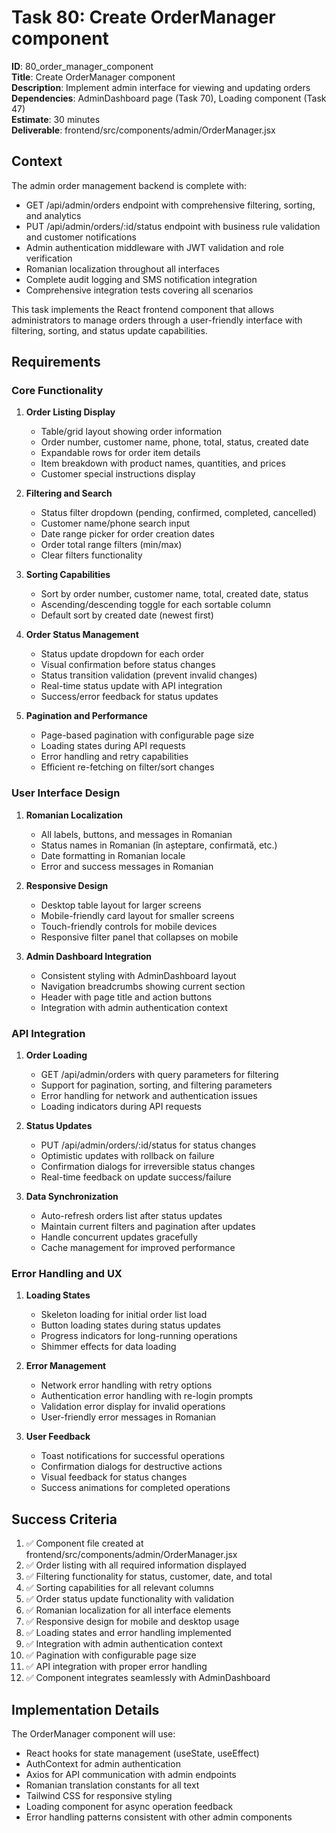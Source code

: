 # Task 80: Create OrderManager component

**ID**: 80_order_manager_component  
**Title**: Create OrderManager component  
**Description**: Implement admin interface for viewing and updating orders  
**Dependencies**: AdminDashboard page (Task 70), Loading component (Task 47)  
**Estimate**: 30 minutes  
**Deliverable**: frontend/src/components/admin/OrderManager.jsx

## Context

The admin order management backend is complete with:
- GET /api/admin/orders endpoint with comprehensive filtering, sorting, and analytics
- PUT /api/admin/orders/:id/status endpoint with business rule validation and customer notifications
- Admin authentication middleware with JWT validation and role verification
- Romanian localization throughout all interfaces
- Complete audit logging and SMS notification integration
- Comprehensive integration tests covering all scenarios

This task implements the React frontend component that allows administrators to manage orders through a user-friendly interface with filtering, sorting, and status update capabilities.

## Requirements

### Core Functionality

1. **Order Listing Display**
   - Table/grid layout showing order information
   - Order number, customer name, phone, total, status, created date
   - Expandable rows for order item details
   - Item breakdown with product names, quantities, and prices
   - Customer special instructions display

2. **Filtering and Search**
   - Status filter dropdown (pending, confirmed, completed, cancelled)
   - Customer name/phone search input
   - Date range picker for order creation dates
   - Order total range filters (min/max)
   - Clear filters functionality

3. **Sorting Capabilities**
   - Sort by order number, customer name, total, created date, status
   - Ascending/descending toggle for each sortable column
   - Default sort by created date (newest first)

4. **Order Status Management**
   - Status update dropdown for each order
   - Visual confirmation before status changes
   - Status transition validation (prevent invalid changes)
   - Real-time status update with API integration
   - Success/error feedback for status updates

5. **Pagination and Performance**
   - Page-based pagination with configurable page size
   - Loading states during API requests
   - Error handling and retry capabilities
   - Efficient re-fetching on filter/sort changes

### User Interface Design

1. **Romanian Localization**
   - All labels, buttons, and messages in Romanian
   - Status names in Romanian (în așteptare, confirmată, etc.)
   - Date formatting in Romanian locale
   - Error and success messages in Romanian

2. **Responsive Design**
   - Desktop table layout for larger screens
   - Mobile-friendly card layout for smaller screens
   - Touch-friendly controls for mobile devices
   - Responsive filter panel that collapses on mobile

3. **Admin Dashboard Integration**
   - Consistent styling with AdminDashboard layout
   - Navigation breadcrumbs showing current section
   - Header with page title and action buttons
   - Integration with admin authentication context

### API Integration

1. **Order Loading**
   - GET /api/admin/orders with query parameters for filtering
   - Support for pagination, sorting, and filtering parameters
   - Error handling for network and authentication issues
   - Loading indicators during API requests

2. **Status Updates**
   - PUT /api/admin/orders/:id/status for status changes
   - Optimistic updates with rollback on failure
   - Confirmation dialogs for irreversible status changes
   - Real-time feedback on update success/failure

3. **Data Synchronization**
   - Auto-refresh orders list after status updates
   - Maintain current filters and pagination after updates
   - Handle concurrent updates gracefully
   - Cache management for improved performance

### Error Handling and UX

1. **Loading States**
   - Skeleton loading for initial order list load
   - Button loading states during status updates
   - Progress indicators for long-running operations
   - Shimmer effects for data loading

2. **Error Management**
   - Network error handling with retry options
   - Authentication error handling with re-login prompts
   - Validation error display for invalid operations
   - User-friendly error messages in Romanian

3. **User Feedback**
   - Toast notifications for successful operations
   - Confirmation dialogs for destructive actions
   - Visual feedback for status changes
   - Success animations for completed operations

## Success Criteria

1. ✅ Component file created at frontend/src/components/admin/OrderManager.jsx
2. ✅ Order listing with all required information displayed
3. ✅ Filtering functionality for status, customer, date, and total
4. ✅ Sorting capabilities for all relevant columns
5. ✅ Order status update functionality with validation
6. ✅ Romanian localization for all interface elements
7. ✅ Responsive design for mobile and desktop usage
8. ✅ Loading states and error handling implemented
9. ✅ Integration with admin authentication context
10. ✅ Pagination with configurable page size
11. ✅ API integration with proper error handling
12. ✅ Component integrates seamlessly with AdminDashboard

## Implementation Details

The OrderManager component will use:
- React hooks for state management (useState, useEffect)
- AuthContext for admin authentication
- Axios for API communication with admin endpoints
- Romanian translation constants for all text
- Tailwind CSS for responsive styling
- Loading component for async operation feedback
- Error handling patterns consistent with other admin components